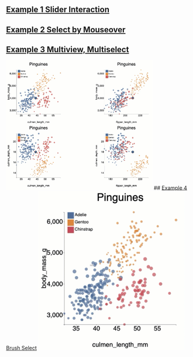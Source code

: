 
## <a href="Example 01 (Slider interaction)/Readme.md">Example 1 Slider Interaction</a>

## <a href="Example 02 (Select by Mouse Hover)/Readme.md">Example 2 Select by Mouseover</a>
## <a href="Example 03 MultiView/README.md">Example 3 Multiview, Multiselect</a>
<img src="./Example%2003%20MultiView/04_ScatterPlot_Select/preview.gif" width="400">
## <a href="Example 04 Brush/readme.md">Example 4 Brush Select</a>
<img src="./Example%2004%20Brush/brush.gif" width="400">